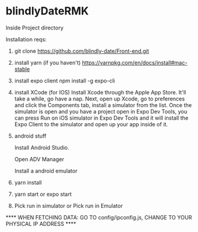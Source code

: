 # blindlyDateRMK
Inside Project directory

Installation reqs:
1. git clone https://github.com/blindly-date/Front-end.git

2. install yarn (if you haven't)
  https://yarnpkg.com/en/docs/install#mac-stable

3. install expo client
  npm install -g expo-cli

4. install XCode (for IOS)
  Install Xcode through the Apple App Store. It'll take a while, go have a nap.
  Next, open up Xcode, go to preferences and click the Components tab, install a simulator from the list.
  Once the simulator is open and you have a project open in Expo Dev Tools,
  you can press Run on iOS simulator in Expo Dev Tools
  and it will install the Expo Client to the simulator and open up your app inside of it.

5. android stuff

   Install Android Studio.

   Open ADV Manager

   Install a android emulator

6. yarn install

7. yarn start or expo start

8. Pick run in simulator or Pick run in Emulator

  **** WHEN FETCHING DATA: GO TO config/ipconfig.js, CHANGE  TO YOUR PHYSICAL IP ADDRESS ****

